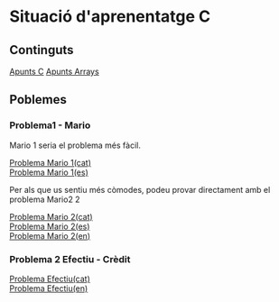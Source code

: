 # Situació d'aprenentatge C
## Continguts
[Apunts C](https://vicentcardona.github.io/ProgitractII/C/Apunts%20C.html)
[Apunts Arrays](https://vicentcardona.github.io/ProgitractII/C/Apunts%20Arrays%20CAT.html)
## Poblemes

### Problema1 - Mario
Mario 1 seria el problema més fàcil.  

[Problema Mario 1(cat)](https://vicentcardona.github.io/ProgitractII/C/Mario1-2023cat.html)  
[Problema Mario 1(es)](https://vicentcardona.github.io/ProgitractII/C/Mario1-2023es.html)  

Per als que us sentiu més còmodes, podeu provar directament amb el problema Mario2 2  

[Problema Mario 2(cat)](https://vicentcardona.github.io/ProgitractII/C/Mario2-2023cat.html)   
[Problema Mario 2(es)](https://vicentcardona.github.io/ProgitractII/C/Mario2-2023es.html)   
[Problema Mario 2(en)](https://vicentcardona.github.io/ProgitractII/C/Mario2-2023en.html)   

### Problema 2 Efectiu - Crèdit

[Problema Efectiu(cat)](https://vicentcardona.github.io/ProgitractII/C/Efectiu-2023cat.html)  
[Problema Efectiu(en)](https://vicentcardona.github.io/ProgitractII/C/Cash%-2023en.html)
